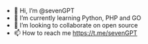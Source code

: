 - 👋 Hi, I’m @sevenGPT
- 🌱 I’m currently learning Python, PHP and GO
- 💞️ I’m looking to collaborate on open source
- 📫 How to reach me https://t.me/sevenGPT

<!---
sevengpt/sevengpt is a ✨ special ✨ repository because its `README.md` (this file) appears on your GitHub profile.
You can click the Preview link to take a look at your changes.
--->
